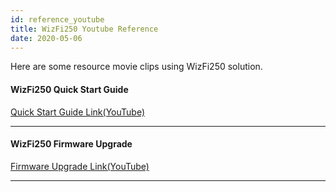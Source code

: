 ```yaml
---
id: reference_youtube
title: WizFi250 Youtube Reference
date: 2020-05-06
---
```


Here are some resource movie clips using WizFi250 solution.

#### WizFi250 Quick Start Guide

[Quick Start Guide Link(YouTube)](https://youtu.be/ZNrBz-HZsUw)

-----


#### WizFi250 Firmware Upgrade

[Firmware Upgrade Link(YouTube)](https://youtu.be/fpDx31iNDig)

-----
